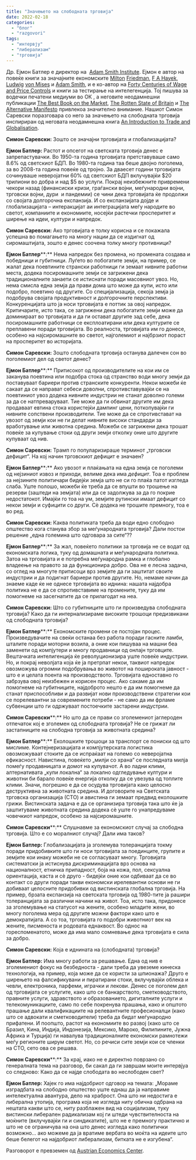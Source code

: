 ```yaml
---
title: "Значењето на слободната трговија"
date: 2022-02-18
categories: 
  - "блог"
  - "razgovori"
tags: 
  - "интервју"
  - "либерализам"
  - "трговија"
---
```


Др. Ејмон Батлер е директор на  [Adam Smith Institute](https://www.adamsmith.org/). Ејмон е автор на повеќе книги за значајните економските [Milton](https://www.amazon.com/Milton-Friedman-Eamonn-Butler-audiobook/dp/B009899UNM) [Friedman](https://www.amazon.com/Milton-Friedman-Influence-Free-Market-Economist/dp/0857190369), [F A Hayek](https://www.amazon.com/Hayek-Contribution-Political-Economic-Thought/dp/0876638779), [Ludwig](https://iea.org.uk/publications/research/ludwig-von-mises-a-primer) [von Mises](https://www.amazon.com/Ludwig-von-Mises-Fountainhead-Microeconomics/dp/1441713115) и [Adam Smith](https://iea.org.uk/publications/research/adam-smith-a-primer), и е ко-автор на [Forty Centuries of Wage and Price Controls](https://www.amazon.com/Forty-Centuries-Wage-Price-Controls/dp/1610161408) и книги за тестирање на интелегенција. Тој пишува за водечки печатени медиуми во ОК , а неговите неодамнешни публикации [The Best Book on the Market](https://www.amazon.com/Best-Book-Market-Worrying-Economy/dp/1906465053), [The Rotten State of Britain](https://www.amazon.com/Rotten-State-Britain-Eamonn-Butler/dp/1906142343) и [The Alternative Manifesto](https://www.amazon.com/Alternative-Manifesto-Government-Should-Country/dp/1906142696) привлекоа значително внимание. Нашиот Симон Саревски поразговара со него за значењето на слободната трговија инспириран од неговата неодамнешна книга [An Introduction to Trade and Globalisation](https://iea.org.uk/publications/an-introduction-to-trade-and-globalisation/).

**Симон Саревски:** Зошто се значајни трговијата и глобализацијата?

**Ејмон Батлер:** Растот и опсегот на светската трговија денес е запрепастувачки. Во 1950-та година трговијата претставуваше само 8.6% од светскиот БДП. Во 1980-та година таа беше двојно поголема, за во 2008-та година повеќе од тројно. За дваесет години трговијата сочинуваше неверојатни 60% од светскиот БДП вклучувајќи $20 трилиони во добра и над $5 во услуги. Покрај неизбежните привремени чекори назад (финансиски кризи, граѓански војни, меѓународни војни, трговски војни, дури  и пандемии) се чини дека трговијата ќе продолжи со својата долгорочна експанзија. И со експанзијата дојде и глобализацијата – интеракцијат аи интеграцијата меѓу народите во светот, компаниите и економиите, носејќи растечки просперитет и ширење на идеи, култури и напредок.

**Симон Саревски:** Ако трговијата е толку корисна и се покажала успешна во помагањето на многу нации да се издигнат од сиромаштијата, зошто е денес соочена толку многу противници?

**Ејмон Батлер****:** Нема напредок без променa, но промената создава и победници и губитници. Луѓето во побогатите земји, на пример, се жалат дека поевтините странски работници ги земаат нивните работни места, додека посиромашните земји се загрижени дека традиционалните занаети се истиснати поради масовниот увоз. Но, нема смисла една земја да прави дома што може да купи, исто или подобро, поевтино од другите. Со специјализација, секоја земја ја подобрува својата продуктивност и долгорочните перспективи. Конкуренцијата што ја носи трговијата е поттик за овој напредок. Критичарите, исто така, се загрижени дека побогатите земји може да доминираат во трговијата и да ги остават другите зад себе, дека посиромашните работници се експлоатирани или дека културите се преплавени поради трговијата. Во реалноста, трговијата им го донесе, особено на најсиромашните во светот, најголемиот и најбрзиот пораст на просперитет во историјата.

**Симон Саревски:** Зошто слободната трговија останува далечен сон во поголемиот дел од светот денес?

**Ејмон Батлер****:** Притисокот од производителите на кои им се заканува поевтина или подобра стока од странство води многу земји да поставуваат бариери против странските конкуренти. Некои можеби ќе сакаат да се направат себеси доволни, спротивставувајќи се на поевтиниот увоз додека нивните индустрии не станат доволно големи за да се натпреваруваат. Тие може да ги обвинат другите им дека продаваат евтина стока користејќи дампинг цени, поткопувајќи ги нивните сопствени производители. Тие може да се спротивстават на увозот од земји кои не ги делат нивните високи стандарди за вработување или животна средина. Можеби се загрижени дека трошат повеќе за купување стоки од други земји отколку оние што другите купуваат од нив.

**Симон Саревски:** Трамп го популаризираше терминот „трговски дефицит“. На кој начин трговскиот дефицит е значаен?

**Ејмон Батлер****:** Ако увозот и плаќањата на една земја се поголеми од нејзиниот извоз и приходи, велиме дека има _дефицит_. Тоа е проблем за нејзините политичари бидејќи земја што не си го плаќа патот изгледа слаба. Уште полошо, можеби ќе треба да се впушти во трошење на резерви (заштеди на земјата) или да се задолжува за да го покрие недостатокот. Имајќи го тоа на ум, земјите рутински имаат дефицит со некои земји и суфицити со други. Сè додека не трошите премногу, тоа е во ред.

**Симон Саревски:** Каква политиката треба да води едно слободно општество кога станува збор за меѓународната трговија? Дали постои решение „една големина што одговара за сите“??

**Ејмон Батлер****:** За жал, повеќето политики за трговија не се водат од економската логика, туку од домашната и меѓународната политика. Затоа на трговијата и е потребна меѓународна рамка и глобално владеење на правото за да функционира добро. Ова не е лесна задача, со оглед на многуте притисоци врз земјите да ги заштитат своите индустрии и да подигнат бариери против другите. Но, немаме начин да знаеме каде ќе не однесе трговијата во иднина: нашата најдобра политика не е да се спротивставиме на промените, туку да им помогнеме на засегнатите да се прилагодат на неа.

**Симон Саревски:** Што со губитниците што ги произведува слободната трговија? Како да ги интернализираме високите трошоци предизвикани од слободната трговија?

**Ејмон Батлер****:** Економските промени се постојан процес. Произведувачите на свеќи останаа без работа поради гасните ламби, шталите поради моторни возила, а оние кои пишуваа на машни беа заменети од компјутери и многу продавници од онлајн трговците. Вештачката интелигенција ќе револуционизира уште повеќе индустрии. Но, и покрај неволјата која ќе ја претрпат некои, таквиот напредок овозможува огромни подобрувања во животот на пошироката јавност - што е и целата поента на производството. Трговијата едноставно го забрзува овој неизбежен и корисен процес. Ако сакаме да им помогнеме на губитниците, најдоброто нешто е да им помогнеме да станат приспособливи и да развијат нови производствени стратегии кои се порелевантни за современите потреби - не само да им фрламе субвенции што ги одржуваат постоечките застарени индустрии.

**Симон Саревски****:** Но што да се прави со зголемениот јаглероден отпечаток кој е зголемен од слободната трговија? Не се грижат ли застапниците на слободна трговија за животната средина?

**Ејмон Батлер****:** Еколошките трошоци за транспорт се пониски од што мислиме. Контејнеризацијата и компјутерската логистика овозможуваат стоките да се испраќаат на големо со неверојатна ефикасност. Навистина, повеќето „милји со храна“ се последната милја помеѓу продавницата и домот на купувачот. А во ладни клими, алтернативата „купи локална“ за локално одгледување култури и животни би барало повеќе енергија отколку да се увезува од топлите клими. Значи, погрешно е да се осудува трговијата како целосно деструктивна за животната средина. И договорите на Светската трговска организација (СТО) и авистина ги земаат предвид еколошките грижи. Вистинската задача е да се организира трговија така што ќе ја заштитуваме животната средина додека сè уште го унапредуваме човечкиот напредок, особено за најсиромашните.

**Симон Саревски****:** Слушнавме за економскиот случај за слободна трговија. Што е со моралниот случај? Дали има таков?

**Ејмон Батлер:** Глобализацијата ја зголемува толеранцијата токму поради придобивките што ги носи трговијата за поединците, групите и земјите кои инаку можеби не се согласуваат многу. Трговијата систематски ја истиснува дискриминацијата врз основа на националност, етничка припадност, боја на кожа, пол, сексуална ориентација, каста и сè друго - бидејќи оние кои одбиваат да се во контакт со други поради такви економски ирелевантни основи не ги добиваат целосните придобивки од вистинската глобална трговија. На пример, брзата експанзија на светската трговија од 1980-тите ја рашири толеранцијата за различни начини на живот. Тоа, исто така, придонесе за зголемување на статусот на жените, особено младите жени, во многу поголема мера од другите можни фактори како што е демократијата. А со тоа, трговијата го подобри животниот век на жените, писменоста и родовата еднаквост. Во однос на гореспоменатото, може да има мало сомневање дека трговијата е сила за добро.

**Симон Саревски:** Која е иднината на (слободната) трговија?

**Ејмон Батлер:** Има многу работи за решавање. Една од нив е зголемениот фокус на безбедноста - дали треба да увеземе кинеска технологија, на пример, која може да се користи за шпионажа? Друго е ширењето на фалсификувани и пиратирани стоки, вклучувајќи облека и чевли, електроника, парфеми, играчки и лекови. Денес се поголем дел од трговијата се услугите, како што се банкарството, сметководството, правните услуги, здравството и образованието, дигиталните услуги и телекомуникациите, само по себе покренува прашања, како и општото прашање дали квалификациите на релевантните професионалци (како што се адвокати и сметководители) треба да бидат меѓународно прифатени. И поопшто, растот на економиите во развој (како што се Бразил, Кина, Индија, Индонезија, Мексико, Мароко, Филипините, Јужна Африка и Турција) ги навалува традиционалните економски рамнотежи меѓу регионите ширум светот. Но, со речиси сите земји кои се членки на СТО, сето ова се решава.

**Симон Саревски****:** За крај, иако не е директно поврзано со генералната тема на разговор, би сакал да ги завршам моите интервјуа со следново: Како да се најде слободата во неслободен свет?

**Ејмон Батлер:** Хајек го има најдобриот одговор на темата: „Мораме изградбата на слободно општество уште еднаш да ја направиме интелектуална авантура, дело на храброст. Она што ни недостига е либерална утопија, програма која не изгледа ниту обична одбрана на нештата какви што се, ниту разблажен вид на социјализам, туку вистински либерален радикализам кој ги штеди чувствителноста на моќните (вклучувајќи ги и синдикатите), што не е премногу практично и што не се ограничува на она што денес изгледа како политички возможно... ако можеме да ја вратиме вербата во моќта на идеите што беше белегот на најдобриот либерализам, битката не е изгубена“.

Разговорот е превземен од [Austrian Economics Center](https://www.austriancenter.com/the-importance-of-free-trade/).
